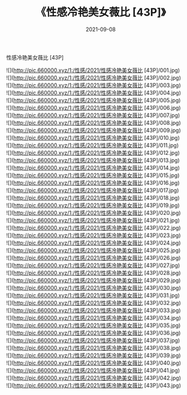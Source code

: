 ﻿---
layout: post
title:  《性感冷艳美女薇比 [43P]》
date:   2021-09-08
img: http://pic.660000.xyz/1:/性感/2021/性感冷艳美女薇比 [43P]/000.jpg
categories: [美女, 清纯, 唯美]
---

性感冷艳美女薇比 [43P]

  ![](http://pic.660000.xyz/1:/性感/2021/性感冷艳美女薇比 [43P]/001.jpg) <br> ![](http://pic.660000.xyz/1:/性感/2021/性感冷艳美女薇比 [43P]/002.jpg) <br> ![](http://pic.660000.xyz/1:/性感/2021/性感冷艳美女薇比 [43P]/003.jpg) <br> ![](http://pic.660000.xyz/1:/性感/2021/性感冷艳美女薇比 [43P]/004.jpg) <br> ![](http://pic.660000.xyz/1:/性感/2021/性感冷艳美女薇比 [43P]/005.jpg) <br> ![](http://pic.660000.xyz/1:/性感/2021/性感冷艳美女薇比 [43P]/006.jpg) <br> ![](http://pic.660000.xyz/1:/性感/2021/性感冷艳美女薇比 [43P]/007.jpg) <br> ![](http://pic.660000.xyz/1:/性感/2021/性感冷艳美女薇比 [43P]/008.jpg) <br> ![](http://pic.660000.xyz/1:/性感/2021/性感冷艳美女薇比 [43P]/009.jpg) <br> ![](http://pic.660000.xyz/1:/性感/2021/性感冷艳美女薇比 [43P]/010.jpg) <br> ![](http://pic.660000.xyz/1:/性感/2021/性感冷艳美女薇比 [43P]/011.jpg) <br> ![](http://pic.660000.xyz/1:/性感/2021/性感冷艳美女薇比 [43P]/012.jpg) <br> ![](http://pic.660000.xyz/1:/性感/2021/性感冷艳美女薇比 [43P]/013.jpg) <br> ![](http://pic.660000.xyz/1:/性感/2021/性感冷艳美女薇比 [43P]/014.jpg) <br> ![](http://pic.660000.xyz/1:/性感/2021/性感冷艳美女薇比 [43P]/015.jpg) <br> ![](http://pic.660000.xyz/1:/性感/2021/性感冷艳美女薇比 [43P]/016.jpg) <br> ![](http://pic.660000.xyz/1:/性感/2021/性感冷艳美女薇比 [43P]/017.jpg) <br> ![](http://pic.660000.xyz/1:/性感/2021/性感冷艳美女薇比 [43P]/018.jpg) <br> ![](http://pic.660000.xyz/1:/性感/2021/性感冷艳美女薇比 [43P]/019.jpg) <br> ![](http://pic.660000.xyz/1:/性感/2021/性感冷艳美女薇比 [43P]/020.jpg) <br> ![](http://pic.660000.xyz/1:/性感/2021/性感冷艳美女薇比 [43P]/021.jpg) <br> ![](http://pic.660000.xyz/1:/性感/2021/性感冷艳美女薇比 [43P]/022.jpg) <br> ![](http://pic.660000.xyz/1:/性感/2021/性感冷艳美女薇比 [43P]/023.jpg) <br> ![](http://pic.660000.xyz/1:/性感/2021/性感冷艳美女薇比 [43P]/024.jpg) <br> ![](http://pic.660000.xyz/1:/性感/2021/性感冷艳美女薇比 [43P]/025.jpg) <br> ![](http://pic.660000.xyz/1:/性感/2021/性感冷艳美女薇比 [43P]/026.jpg) <br> ![](http://pic.660000.xyz/1:/性感/2021/性感冷艳美女薇比 [43P]/027.jpg) <br> ![](http://pic.660000.xyz/1:/性感/2021/性感冷艳美女薇比 [43P]/028.jpg) <br> ![](http://pic.660000.xyz/1:/性感/2021/性感冷艳美女薇比 [43P]/029.jpg) <br> ![](http://pic.660000.xyz/1:/性感/2021/性感冷艳美女薇比 [43P]/030.jpg) <br> ![](http://pic.660000.xyz/1:/性感/2021/性感冷艳美女薇比 [43P]/031.jpg) <br> ![](http://pic.660000.xyz/1:/性感/2021/性感冷艳美女薇比 [43P]/032.jpg) <br> ![](http://pic.660000.xyz/1:/性感/2021/性感冷艳美女薇比 [43P]/033.jpg) <br> ![](http://pic.660000.xyz/1:/性感/2021/性感冷艳美女薇比 [43P]/034.jpg) <br> ![](http://pic.660000.xyz/1:/性感/2021/性感冷艳美女薇比 [43P]/035.jpg) <br> ![](http://pic.660000.xyz/1:/性感/2021/性感冷艳美女薇比 [43P]/036.jpg) <br> ![](http://pic.660000.xyz/1:/性感/2021/性感冷艳美女薇比 [43P]/037.jpg) <br> ![](http://pic.660000.xyz/1:/性感/2021/性感冷艳美女薇比 [43P]/038.jpg) <br> ![](http://pic.660000.xyz/1:/性感/2021/性感冷艳美女薇比 [43P]/039.jpg) <br> ![](http://pic.660000.xyz/1:/性感/2021/性感冷艳美女薇比 [43P]/040.jpg) <br> ![](http://pic.660000.xyz/1:/性感/2021/性感冷艳美女薇比 [43P]/041.jpg) <br> ![](http://pic.660000.xyz/1:/性感/2021/性感冷艳美女薇比 [43P]/042.jpg) <br> ![](http://pic.660000.xyz/1:/性感/2021/性感冷艳美女薇比 [43P]/043.jpg) <br>